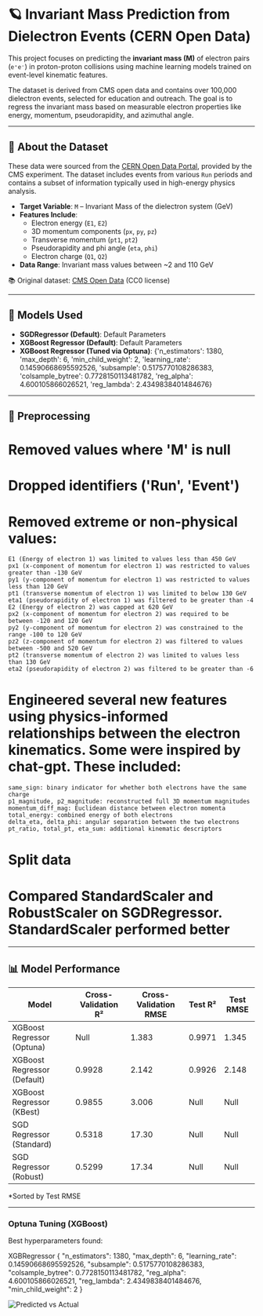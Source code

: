# 🪐 Invariant Mass Prediction from Dielectron Events (CERN Open Data)

This project focuses on predicting the **invariant mass (M)** of electron pairs (`e⁺e⁻`) in proton-proton collisions using machine learning models trained on event-level kinematic features.

The dataset is derived from CMS open data and contains over 100,000 dielectron events, selected for education and outreach. The goal is to regress the invariant mass based on measurable electron properties like energy, momentum, pseudorapidity, and azimuthal angle.

---

## 📄 About the Dataset

These data were sourced from the [CERN Open Data Portal](https://opendata.cern.ch/record/304), provided by the CMS experiment. The dataset includes events from various `Run` periods and contains a subset of information typically used in high-energy physics analysis.

- **Target Variable**: `M` – Invariant Mass of the dielectron system (GeV)
- **Features Include**:
  - Electron energy (`E1`, `E2`)
  - 3D momentum components (`px`, `py`, `pz`)
  - Transverse momentum (`pt1`, `pt2`)
  - Pseudorapidity and phi angle (`eta`, `phi`)
  - Electron charge (`Q1`, `Q2`)
- **Data Range**: Invariant mass values between ~2 and 110 GeV

📚 Original dataset: [CMS Open Data](https://opendata.cern.ch/record/304) (CC0 license)

---

## 🧠 Models Used

- **SGDRegressor (Default)**: Default Parameters
- **XGBoost Regressor (Default)**: Default Parameters
- **XGBoost Regressor (Tuned via Optuna)**: {'n_estimators': 1380, 'max_depth': 6, 'min_child_weight': 2, 'learning_rate': 0.14590668695592526, 'subsample': 0.5175770108286383,    'colsample_bytree': 0.7728150113481782, 'reg_alpha': 4.600105866026521, 'reg_lambda': 2.4349838401484676}
---

## 🔧 Preprocessing

# Removed values where 'M' is null
# Dropped identifiers ('Run', 'Event')
# Removed extreme or non-physical values:
    E1 (Energy of electron 1) was limited to values less than 450 GeV
    px1 (x-component of momentum for electron 1) was restricted to values greater than -130 GeV
    py1 (y-component of momentum for electron 1) was restricted to values less than 120 GeV
    pt1 (transverse momentum of electron 1) was limited to below 130 GeV
    eta1 (pseudorapidity of electron 1) was filtered to be greater than -4
    E2 (Energy of electron 2) was capped at 620 GeV
    px2 (x-component of momentum for electron 2) was required to be between -120 and 120 GeV
    py2 (y-component of momentum for electron 2) was constrained to the range -100 to 120 GeV
    pz2 (z-component of momentum for electron 2) was filtered to values between -500 and 520 GeV
    pt2 (transverse momentum of electron 2) was limited to values less than 130 GeV
    eta2 (pseudorapidity of electron 2) was filtered to be greater than -6
# Engineered several new features using physics-informed relationships between the electron kinematics. Some were inspired by chat-gpt. These included:
    same_sign: binary indicator for whether both electrons have the same charge
    p1_magnitude, p2_magnitude: reconstructed full 3D momentum magnitudes
    momentum_diff_mag: Euclidean distance between electron momenta
    total_energy: combined energy of both electrons
    delta_eta, delta_phi: angular separation between the two electrons
    pt_ratio, total_pt, eta_sum: additional kinematic descriptors
# Split data
# Compared StandardScaler and RobustScaler on SGDRegressor. StandardScaler performed better

---

## 📊 Model Performance

| Model                      | Cross-Validation R² | Cross-Validation RMSE  | Test R² | Test RMSE |
|----------------------------|---------------------|------------------------|---------|-----------|
| XGBoost Regressor (Optuna) | Null                | 1.383                  | 0.9971  | 1.345     |
| XGBoost Regressor (Default)| 0.9928              | 2.142                  | 0.9926  | 2.148     |
| XGBoost Regressor (KBest)  | 0.9855              | 3.006                  | Null    | Null      |
| SGD Regressor (Standard)   | 0.5318              | 17.30                  | Null    | Null      |
| SGD Regressor (Robust)     | 0.5299              | 17.34                  | Null    | Null      |

*Sorted by Test RMSE

---

### Optuna Tuning (XGBoost)

Best hyperparameters found:

XGBRegressor
{
  "n_estimators": 1380,
  "max_depth": 6,
  "learning_rate": 0.14590668695592526,
  "subsample": 0.5175770108286383,
  "colsample_bytree": 0.7728150113481782,
  "reg_alpha": 4.600105866026521,
  "reg_lambda": 2.4349838401484676,
  "min_child_weight": 2
}

![Predicted vs Actual](figures/predicted_vs_actual.png)